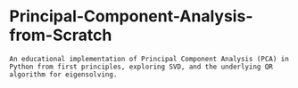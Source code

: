 # Principal-Component-Analysis-from-Scratch
    An educational implementation of Principal Component Analysis (PCA) in Python from first principles, exploring SVD, and the underlying QR algorithm for eigensolving.
